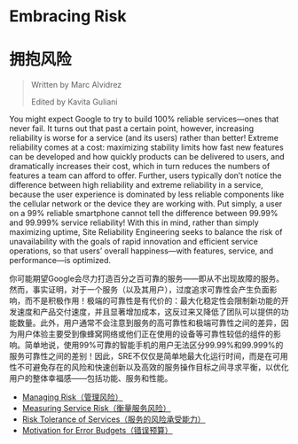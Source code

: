 # **Embracing Risk**

# **拥抱风险**

> Written by Marc Alvidrez
>
> Edited by Kavita Guliani

You might expect Google to try to build 100% reliable services—ones that never fail. It turns out that past a certain point, however, increasing reliability is worse for a service (and its users) rather than better! Extreme reliability comes at a cost: maximizing stability limits how fast new features can be developed and how quickly products can be delivered to users, and dramatically increases their cost, which in turn reduces the numbers of features a team can afford to offer. Further, users typically don’t notice the difference between high reliability and extreme reliability in a service, because the user experience is dominated by less reliable components like the cellular network or the device they are working with. Put simply, a user on a 99% reliable smartphone cannot tell the difference between 99.99% and 99.999% service reliability! With this in mind, rather than simply maximizing uptime, Site Reliability Engineering seeks to balance the risk of unavailability with the goals of rapid innovation and efficient service operations, so that users’ overall happiness—with features, service, and performance—is optimized.

你可能期望Google会尽力打造百分之百可靠的服务——即从不出现故障的服务。然而，事实证明，对于一个服务（以及其用户），过度追求可靠性会产生负面影响，而不是积极作用！极端的可靠性是有代价的：最大化稳定性会限制新功能的开发速度和产品交付速度，并且显著增加成本，这反过来又降低了团队可以提供的功能数量。此外，用户通常不会注意到服务的高可靠性和极端可靠性之间的差异，因为用户体验主要受到像蜂窝网络或他们正在使用的设备等可靠性较低的组件的影响。简单地说，使用99%可靠的智能手机的用户无法区分99.99%和99.999%的服务可靠性之间的差别！因此，SRE不仅仅是简单地最大化运行时间，而是在可用性不可避免存在的风险和快速创新以及高效的服务操作目标之间寻求平衡，以优化用户的整体幸福感——包括功能、服务和性能。

- [Managing Risk（管理风险）](managing_risk.md)
- [Measuring Service Risk（衡量服务风险）](measuring_service_risk.md)
- [Risk Tolerance of Services（服务的风险承受能力）](risk_tolerance_of_services.md)
- [Motivation for Error Budgets（错误预算）](motivation_for_error_budgets.md)
